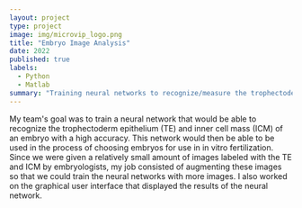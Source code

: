 ```yaml
---
layout: project
type: project
image: img/microvip_logo.png
title: "Embryo Image Analysis"
date: 2022
published: true
labels:
  - Python
  - Matlab
summary: "Training neural networks to recognize/measure the trophectoderm epithelium and inner cell mass sizes of embryos for use in in vitro fertilization"
---
```


My team's goal was to train a neural network that would be able to recognize the trophectoderm epithelium (TE) and inner cell mass (ICM) of an embryo with a high accuracy. This network would then be able to be used in the process of choosing embryos for use in in vitro fertilization. Since we were given a relatively small amount of images labeled with the TE and ICM by embryologists, my job consisted of augmenting these images so that we could train the neural networks with more images. I also worked on the graphical user interface that displayed the results of the neural network.


